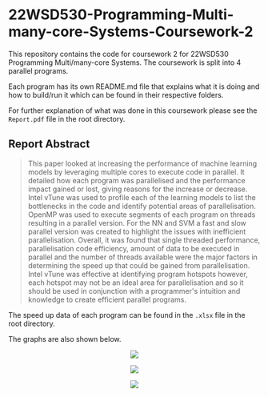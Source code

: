 <!-- This README is in markdown format, It is should be viewed using a markdown viewer -->

<!-- This is because there will be pictures, gif and links embedded in the file to help explain the programs -->

<!-- If you do not have a markdown viewer please visit the flowing github link to  properly view the file in the intended format -->

<!-- https://github.com/ajayvarghese2000/22WSD530-Programming-Multi-many-core-Systems-Coursework-2/ -->

<!-- This GitHub will be private until after the submission deadline -->

# 22WSD530-Programming-Multi-many-core-Systems-Coursework-2

This repository contains the code for coursework 2 for 22WSD530 Programming Multi/many-core Systems. The coursework is split into 4 parallel programs.

Each program has its own README.md file that explains what it is doing and how to build/run it which can be found in their respective folders.

For further explanation of what was done in this coursework please see the `Report.pdf` file in the root directory.

## Report Abstract
>This paper looked at increasing the performance of machine learning models by leveraging multiple cores to execute code in parallel. It detailed how each program was parallelised and the performance impact gained or lost, giving reasons for the increase or decrease. Intel vTune was used to profile each of the learning models to list the bottlenecks in the code and identify potential areas of parallelisation. OpenMP was used to execute segments of each program on threads resulting in a parallel version. For the NN and SVM a fast and slow parallel version was created to highlight the issues with inefficient parallelisation. Overall, it was found that single threaded performance, parallelisation code efficiency, amount of data to be executed in parallel and the number of threads available were the major factors in determining the speed up that could be gained from parallelisation. Intel vTune was effective at identifying program hotspots  however, each hotspot may not be an ideal area for parallelisation and so it should be used in conjunction with a programmer's intuition and knowledge to create efficient parallel programs.

The speed up data of each program can be found in the `.xlsx` file in the root directory. 

The graphs are also shown below.

<p align="center">
	<img src="https://i.imgur.com/42bqO3B.png">
</p>

<p align="center">
	<img src="https://i.imgur.com/O8G6Y3F.png">
</p>

<p align="center">
	<img src="https://i.imgur.com/cFpIPXq.png">
</p>